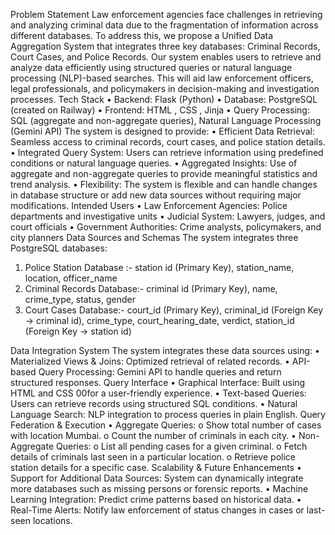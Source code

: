 Problem Statement
Law enforcement agencies face challenges in retrieving and analyzing criminal data due to the fragmentation of information across different databases. To address this, we propose a Unified Data Aggregation System that integrates three key databases: Criminal Records, Court Cases, and Police Records. Our system enables users to retrieve and analyze data efficiently using structured queries or natural language processing (NLP)-based searches. This will aid law enforcement officers, legal professionals, and policymakers in decision-making and investigation processes.
Tech Stack
•	Backend: Flask (Python)
•	Database: PostgreSQL (created on Railway)
•	Frontend: HTML , CSS , Jinja
•	Query Processing: SQL (aggregate and non-aggregate queries), Natural Language Processing (Gemini API)
The system is designed to provide:
•	Efficient Data Retrieval: Seamless access to criminal records, court cases, and police station details.
•	Integrated Query System: Users can retrieve information using predefined conditions or natural language queries.
•	Aggregated Insights: Use of aggregate and non-aggregate queries to provide meaningful statistics and trend analysis.
•	Flexibility: The system is flexible and can handle changes in database structure or add new data sources without requiring major modifications.
Intended Users
•	Law Enforcement Agencies: Police departments and investigative units
•	Judicial System: Lawyers, judges, and court officials
•	Government Authorities: Crime analysts, policymakers, and city planners
Data Sources and Schemas
The system integrates three PostgreSQL databases:
1.	Police Station Database :- station id (Primary Key), station_name, location, officer_name
2.	Criminal Records Database:- criminal id (Primary Key), name, crime_type, status, gender
3.	Court Cases Database:- court_id (Primary Key), criminal_id (Foreign Key → criminal id), crime_type, court_hearing_date, verdict, station_id (Foreign Key → station id)

Data Integration System
The system integrates these data sources using:
•	Materialized Views & Joins: Optimized retrieval of related records.
•	API-based Query Processing: Gemini API to handle queries and return structured responses.
Query Interface
•	Graphical Interface: Built using HTML and CSS 00for a user-friendly experience.
•	Text-based Queries: Users can retrieve records using structured SQL conditions.
•	Natural Language Search: NLP integration to process queries in plain English.
Query Federation & Execution
•	Aggregate Queries: 
o	Show total number of cases with location Mumbai.
o	Count the number of criminals in each city.
•	Non-Aggregate Queries: 
o	List all pending cases for a given criminal.
o	Fetch details of criminals last seen in a particular location.
o	Retrieve police station details for a specific case.
Scalability & Future Enhancements
•	Support for Additional Data Sources: System can dynamically integrate more databases such as missing persons or forensic reports.
•	Machine Learning Integration: Predict crime patterns based on historical data.
•	Real-Time Alerts: Notify law enforcement of status changes in cases or last-seen locations.


